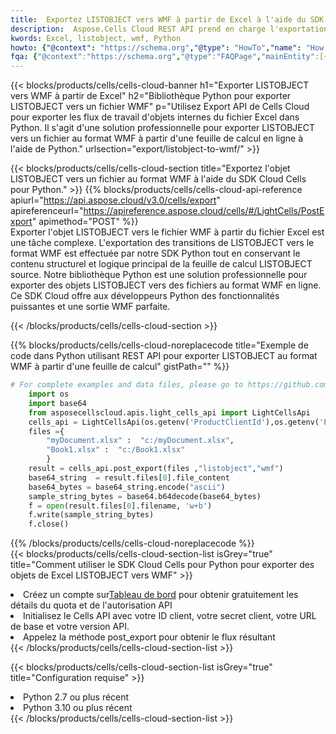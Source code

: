 ```yaml
---
title:  Exportez LISTOBJECT vers WMF à partir de Excel à l'aide du SDK Cloud Cells pour Python
description:  Aspose.Cells Cloud REST API prend en charge l'exportation de fichiers au format {0} vers {1} à l'aide de {2}.
kwords: Excel, listobject, wmf, Python
howto: {"@context": "https://schema.org","@type": "HowTo","name": "How to use Cells Cloud SDK for Python to export objects from Excel LISTOBJECT to WMF","description": "How to use Cells Cloud SDK for Python to export objects from Excel LISTOBJECT to WMF","image": {"@type": "ImageObject"},"url": "/python/export/listobject-to-wmf/","step": [{ "@type": "HowToStep","name": "How to use Cells Cloud SDK for Python to export objects from Excel LISTOBJECT to WMF step 1", "image": {"@type": "ImageObject",},"url": "/python/export/listobject-to-wmf/","text": "Register an account at <a href='https://dashboard.aspose.cloud/'>Dashboard</a> to get free API quota & authorization details",},{ "@type": "HowToStep","name": "How to use Cells Cloud SDK for Python to export objects from Excel LISTOBJECT to WMF step 1", "image": {"@type": "ImageObject",},"url": "/python/export/listobject-to-wmf/","text": "Initialize the Cells API with your Client ID, Client Secret, Base URL, and API version.",},{ "@type": "HowToStep","name": "How to use Cells Cloud SDK for Python to export objects from Excel LISTOBJECT to WMF step 1", "image": {"@type": "ImageObject",},"url": "/python/export/listobject-to-wmf/","text": "Call post_export method to get the resultant stream",}, ],"supply": {"@type": "HowToSupply","name": "document"},"tool": [{"@type": "HowToTool","name": "PyCharm, Visual Studio Code, Sublime, Eclipse"},{"@type": "HowToTool","name": "Aspose Cells"}],"totalTime": "PT6M"}
fqa: {"@context":"https://schema.org","@type":"FAQPage","mainEntity":[{"@type":"Question","name":"What file formats can excel or its internal elements be converted into?","acceptedAnswer":{"@type":"Answer","text":"We support a variety of output file formats, including XLSX, Excel, xls , PDF, CSV, HTML, Markdown, XML, PNG, JPG, TIFF, Json, TXT and many more.<br/><ol><li>Install .NET SDK and add the reference (import the library) to your .NET project.</li><li>Open the source file in C# using REST API.</li><li>Load the content or the excel file itself to be exported to other formats.</li><li>Call the PostExport() method, passing the output filename with the required extension.</li><li>Get the build results as a single file.</li></ol>"}},{"@type":"Question","name":"What is the maximum file size supported by this .NET library?","acceptedAnswer":{"@type":"Answer","text":"There are no file size limits for format conversions using .NET library."}}]}
---
```

{{< blocks/products/cells/cells-cloud-banner h1="Exporter LISTOBJECT vers WMF à partir de Excel" h2="Bibliothèque Python pour exporter LISTOBJECT vers un fichier WMF" p="Utilisez Export API de Cells Cloud pour exporter les flux de travail d\'objets internes du fichier Excel dans Python. Il s\'agit d\'une solution professionnelle pour exporter LISTOBJECT vers un fichier au format WMF à partir d\'une feuille de calcul en ligne à l\'aide de Python." urlsection="export/listobject-to-wmf/" >}}

{{< blocks/products/cells/cells-cloud-section title="Exportez l\'objet LISTOBJECT vers un fichier au format WMF à l\'aide du SDK Cloud Cells pour Python." >}}
{{% blocks/products/cells/cells-cloud-api-reference apiurl="https://api.aspose.cloud/v3.0/cells/export" apireferenceurl="https://apireference.aspose.cloud/cells/#/LightCells/PostExport" apimethod="POST" %}}
<br/>
Exporter l'objet LISTOBJECT vers le fichier WMF à partir du fichier Excel est une tâche complexe. L'exportation des transitions de LISTOBJECT vers le format WMF est effectuée par notre SDK Python tout en conservant le contenu structurel et logique principal de la feuille de calcul LISTOBJECT source. Notre bibliothèque Python est une solution professionnelle pour exporter des objets LISTOBJECT vers des fichiers au format WMF en ligne. Ce SDK Cloud offre aux développeurs Python des fonctionnalités puissantes et une sortie WMF parfaite.

{{< /blocks/products/cells/cells-cloud-section >}}

{{% blocks/products/cells/cells-cloud-noreplacecode title="Exemple de code dans Python utilisant REST API pour exporter LISTOBJECT au format WMF à partir d\'une feuille de calcul" gistPath="" %}}
  
```python
# For complete examples and data files, please go to https://github.com/aspose-cells-cloud/aspose-cells-cloud-python/
    import os
    import base64
    from asposecellscloud.apis.light_cells_api import LightCellsApi
    cells_api = LightCellsApi(os.getenv('ProductClientId'),os.getenv('ProductClientSecret'))
    files ={ 
        "myDocument.xlsx" :  "c:/myDocument.xlsx",
        "Book1.xlsx" :  "c:/Book1.xlsx" 
        }
    result = cells_api.post_export(files ,"listobject","wmf")
    base64_string  = result.files[0].file_content
    base64_bytes = base64_string.encode("ascii")
    sample_string_bytes = base64.b64decode(base64_bytes)
    f = open(result.files[0].filename, 'w+b')
    f.write(sample_string_bytes)
    f.close()    
```
   
{{% /blocks/products/cells/cells-cloud-noreplacecode %}}
<br/>
{{< blocks/products/cells/cells-cloud-section-list isGrey="true" title="Comment utiliser le SDK Cloud Cells pour Python pour exporter des objets de Excel LISTOBJECT vers WMF" >}}
<li> Créez un compte sur<a href="https://dashboard.aspose.cloud/">Tableau de bord</a> pour obtenir gratuitement les détails du quota et de l'autorisation API</li>
<li>Initialisez le Cells API avec votre ID client, votre secret client, votre URL de base et votre version API.</li>
<li>Appelez la méthode post_export pour obtenir le flux résultant</li>
{{< /blocks/products/cells/cells-cloud-section-list >}}

{{< blocks/products/cells/cells-cloud-section-list isGrey="true" title="Configuration requise" >}}
<li>Python 2.7 ou plus récent</li>
<li>Python 3.10 ou plus récent</li>
{{< /blocks/products/cells/cells-cloud-section-list >}}

